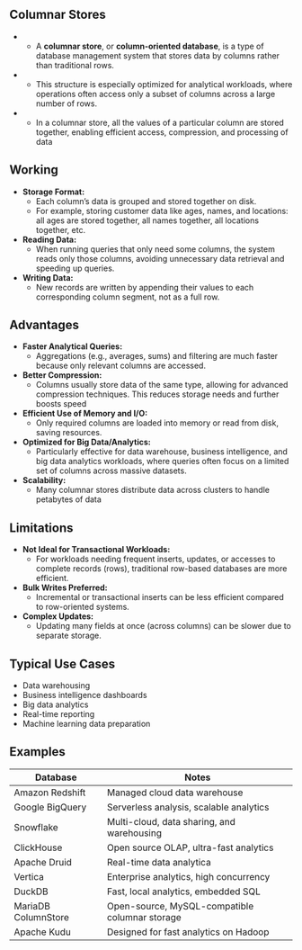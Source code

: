 ## **Columnar Stores**

- - A **columnar store**, or **column-oriented database**, is a type of database management system that stores data by columns rather than traditional rows.
- - This structure is especially optimized for analytical workloads, where operations often access only a subset of columns across a large number of rows.
- - In a columnar store, all the values of a particular column are stored together, enabling efficient access, compression, and processing of data

## **Working**

- **Storage Format:**
    - Each column’s data is grouped and stored together on disk.
    - For example, storing customer data like ages, names, and locations: all ages are stored together, all names together, all locations together, etc.
- **Reading Data:**
    - When running queries that only need some columns, the system reads only those columns, avoiding unnecessary data retrieval and speeding up queries.
- **Writing Data:**
    - New records are written by appending their values to each corresponding column segment, not as a full row.

## **Advantages**

- **Faster Analytical Queries:**
    - Aggregations (e.g., averages, sums) and filtering are much faster because only relevant columns are accessed.
- **Better Compression:**
    - Columns usually store data of the same type, allowing for advanced compression techniques. This reduces storage needs and further boosts speed
- **Efficient Use of Memory and I/O:**
    - Only required columns are loaded into memory or read from disk, saving resources.
- **Optimized for Big Data/Analytics:**
    - Particularly effective for data warehouse, business intelligence, and big data analytics workloads, where queries often focus on a limited set of columns across massive datasets.
- **Scalability:**
    - Many columnar stores distribute data across clusters to handle petabytes of data
## **Limitations**

- **Not Ideal for Transactional Workloads:**
    - For workloads needing frequent inserts, updates, or accesses to complete records (rows), traditional row-based databases are more efficient.
- **Bulk Writes Preferred:**
    - Incremental or transactional inserts can be less efficient compared to row-oriented systems.
- **Complex Updates:**
    - Updating many fields at once (across columns) can be slower due to separate storage.

## **Typical Use Cases**

- Data warehousing
- Business intelligence dashboards
- Big data analytics
- Real-time reporting
- Machine learning data preparation

## **Examples**

| Database | Notes |
| --- | --- |
| Amazon Redshift | Managed cloud data warehouse |
| Google BigQuery | Serverless analysis, scalable analytics |
| Snowflake | Multi-cloud, data sharing, and warehousing |
| ClickHouse | Open source OLAP, ultra-fast analytics |
| Apache Druid | Real-time data analytica |
| Vertica | Enterprise analytics, high concurrency |
| DuckDB | Fast, local analytics, embedded SQL |
| MariaDB ColumnStore | Open-source, MySQL-compatible columnar storage |
| Apache Kudu | Designed for fast analytics on Hadoop |